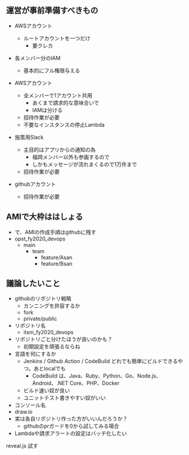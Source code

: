 ## 運営が事前準備すべきもの
- AWSアカウント
  - ルートアカウントを一つだけ
    - 要クレカ
- 各メンバー分のIAM
  - 基本的にフル権限与える
  
- AWSアカウント
  - 全メンバーで1アカウント共用
    - あくまで請求的な意味合いで
    - IAMは分ける
  - 招待作業が必要
  - 不要なインスタンスの停止Lambda
- 施策用Slack
  - 主目的はアプリからの通知の為
    - 福岡メンバー以外も参画するので
    - しかもメッセージが流れまくるので1万件まで
  - 招待作業が必要
- githubアカウント
  - 招待作業が必要

## AMIで大枠ははしょる
- で、AMIの作成手順はgithubに残す
- opst_fy2020_devops
  - main
    - team
      - feature/Asan
      - feature/Bsan

## 議論したいこと
- githubのリポジトリ戦略
  - カンニングを許容するか
  - fork
  - private/public
- リポジトリ名
  - itsm_fy2020_devops
- リポジトリごと分けたほうが良いのかも？
  - 初期設定を頑張るならね
- 言語を何にするか
  - Jenkins / Github Action / CodeBuild どれでも簡単にビルドできるやつ。あとlocalでも
    - CodeBuild は、Java、Ruby、Python、Go、Node.js、Android、.NET Core、PHP、Docker
  - ビルド速い奴が良い
  - ユニットテスト書きやすい奴がいい
- コンソール名
- draw.io
- 実は各自リポジトリ作った方がいいんだろうか？
  - githubのprガードを0から試してみる場合
- Lambdaや請求アラートの設定はバッチ化したい



reveal.js 試す
